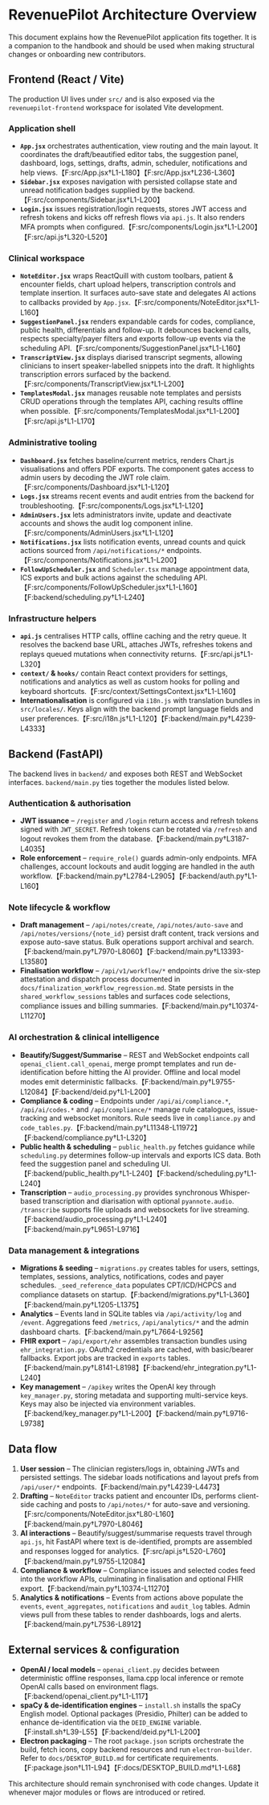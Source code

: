 # RevenuePilot Architecture Overview

This document explains how the RevenuePilot application fits together. It
is a companion to the handbook and should be used when making structural
changes or onboarding new contributors.

## Frontend (React / Vite)

The production UI lives under `src/` and is also exposed via the
`revenuepilot-frontend` workspace for isolated Vite development.

### Application shell

- **`App.jsx`** orchestrates authentication, view routing and the main
  layout. It coordinates the draft/beautified editor tabs, the
  suggestion panel, dashboard, logs, settings, drafts, admin, scheduler,
  notifications and help views.【F:src/App.jsx†L1-L180】【F:src/App.jsx†L236-L360】
- **`Sidebar.jsx`** exposes navigation with persisted collapse state and
  unread notification badges supplied by the backend.【F:src/components/Sidebar.jsx†L1-L200】
- **`Login.jsx`** issues registration/login requests, stores JWT access
  and refresh tokens and kicks off refresh flows via `api.js`. It also
  renders MFA prompts when configured.【F:src/components/Login.jsx†L1-L200】【F:src/api.js†L320-L520】

### Clinical workspace

- **`NoteEditor.jsx`** wraps ReactQuill with custom toolbars, patient &
  encounter fields, chart upload helpers, transcription controls and
  template insertion. It surfaces auto-save state and delegates AI
  actions to callbacks provided by `App.jsx`.【F:src/components/NoteEditor.jsx†L1-L160】
- **`SuggestionPanel.jsx`** renders expandable cards for codes,
  compliance, public health, differentials and follow-up. It debounces
  backend calls, respects specialty/payer filters and exports follow-up
  events via the scheduling API.【F:src/components/SuggestionPanel.jsx†L1-L160】
- **`TranscriptView.jsx`** displays diarised transcript segments,
  allowing clinicians to insert speaker-labelled snippets into the
  draft. It highlights transcription errors surfaced by the backend.【F:src/components/TranscriptView.jsx†L1-L200】
- **`TemplatesModal.jsx`** manages reusable note templates and persists
  CRUD operations through the templates API, caching results offline when
  possible.【F:src/components/TemplatesModal.jsx†L1-L200】【F:src/api.js†L1-L170】

### Administrative tooling

- **`Dashboard.jsx`** fetches baseline/current metrics, renders Chart.js
  visualisations and offers PDF exports. The component gates access to
  admin users by decoding the JWT role claim.【F:src/components/Dashboard.jsx†L1-L120】
- **`Logs.jsx`** streams recent events and audit entries from the backend
  for troubleshooting.【F:src/components/Logs.jsx†L1-L120】
- **`AdminUsers.jsx`** lets administrators invite, update and deactivate
  accounts and shows the audit log component inline.【F:src/components/AdminUsers.jsx†L1-L120】
- **`Notifications.jsx`** lists notification events, unread counts and
  quick actions sourced from `/api/notifications/*` endpoints.【F:src/components/Notifications.jsx†L1-L200】
- **`FollowUpScheduler.jsx`** and `Scheduler.tsx` manage appointment data,
  ICS exports and bulk actions against the scheduling API.【F:src/components/FollowUpScheduler.jsx†L1-L160】【F:backend/scheduling.py†L1-L240】

### Infrastructure helpers

- **`api.js`** centralises HTTP calls, offline caching and the retry
  queue. It resolves the backend base URL, attaches JWTs, refreshes
  tokens and replays queued mutations when connectivity returns.【F:src/api.js†L1-L320】
- **`context/` & `hooks/`** contain React context providers for settings,
  notifications and analytics as well as custom hooks for polling and
  keyboard shortcuts.【F:src/context/SettingsContext.jsx†L1-L160】
- **Internationalisation** is configured via `i18n.js` with translation
  bundles in `src/locales/`. Keys align with the backend prompt language
  fields and user preferences.【F:src/i18n.js†L1-L120】【F:backend/main.py†L4239-L4333】

## Backend (FastAPI)

The backend lives in `backend/` and exposes both REST and WebSocket
interfaces. `backend/main.py` ties together the modules listed below.

### Authentication & authorisation

- **JWT issuance** – `/register` and `/login` return access and refresh
  tokens signed with `JWT_SECRET`. Refresh tokens can be rotated via
  `/refresh` and logout revokes them from the database.【F:backend/main.py†L3187-L4035】
- **Role enforcement** – `require_role()` guards admin-only endpoints.
  MFA challenges, account lockouts and audit logging are handled in the
  auth workflow.【F:backend/main.py†L2784-L2905】【F:backend/auth.py†L1-L160】

### Note lifecycle & workflow

- **Draft management** – `/api/notes/create`, `/api/notes/auto-save` and
  `/api/notes/versions/{note_id}` persist draft content, track versions
  and expose auto-save status. Bulk operations support archival and
  search.【F:backend/main.py†L7970-L8060】【F:backend/main.py†L13393-L13580】
- **Finalisation workflow** – `/api/v1/workflow/*` endpoints drive the
  six-step attestation and dispatch process documented in
  `docs/finalization_workflow_regression.md`. State persists in the
  `shared_workflow_sessions` tables and surfaces code selections,
  compliance issues and billing summaries.【F:backend/main.py†L10374-L11270】

### AI orchestration & clinical intelligence

- **Beautify/Suggest/Summarise** – REST and WebSocket endpoints call
  `openai_client.call_openai`, merge prompt templates and run
  de-identification before hitting the AI provider. Offline and local
  model modes emit deterministic fallbacks.【F:backend/main.py†L9755-L12084】【F:backend/deid.py†L1-L200】
- **Compliance & coding** – Endpoints under `/api/ai/compliance.*`,
  `/api/ai/codes.*` and `/api/compliance/*` manage rule catalogues,
  issue-tracking and websocket monitors. Rule seeds live in
  `compliance.py` and `code_tables.py`.【F:backend/main.py†L11348-L11972】【F:backend/compliance.py†L1-L320】
- **Public health & scheduling** – `public_health.py` fetches guidance
  while `scheduling.py` determines follow-up intervals and exports ICS
  data. Both feed the suggestion panel and scheduling UI.【F:backend/public_health.py†L1-L240】【F:backend/scheduling.py†L1-L240】
- **Transcription** – `audio_processing.py` provides synchronous
  Whisper-based transcription and diarisation with optional
  `pyannote.audio`. `/transcribe` supports file uploads and websockets for
  live streaming.【F:backend/audio_processing.py†L1-L240】【F:backend/main.py†L9651-L9716】

### Data management & integrations

- **Migrations & seeding** – `migrations.py` creates tables for users,
  settings, templates, sessions, analytics, notifications, codes and
  payer schedules. `_seed_reference_data` populates CPT/ICD/HCPCS and
  compliance datasets on startup.【F:backend/migrations.py†L1-L360】【F:backend/main.py†L1205-L1375】
- **Analytics** – Events land in SQLite tables via `/api/activity/log`
  and `/event`. Aggregations feed `/metrics`, `/api/analytics/*` and the
  admin dashboard charts.【F:backend/main.py†L7664-L9256】
- **FHIR export** – `/api/export/ehr` assembles transaction bundles using
  `ehr_integration.py`. OAuth2 credentials are cached, with basic/bearer
  fallbacks. Export jobs are tracked in `exports` tables.【F:backend/main.py†L8141-L8198】【F:backend/ehr_integration.py†L1-L240】
- **Key management** – `/apikey` writes the OpenAI key through
  `key_manager.py`, storing metadata and supporting multi-service keys.
  Keys may also be injected via environment variables.【F:backend/key_manager.py†L1-L200】【F:backend/main.py†L9716-L9738】

## Data flow

1. **User session** – The clinician registers/logs in, obtaining JWTs and
   persisted settings. The sidebar loads notifications and layout prefs
   from `/api/user/*` endpoints.【F:backend/main.py†L4239-L4473】
2. **Drafting** – `NoteEditor` tracks patient and encounter IDs, performs
   client-side caching and posts to `/api/notes/*` for auto-save and
   versioning.【F:src/components/NoteEditor.jsx†L80-L160】【F:backend/main.py†L7970-L8046】
3. **AI interactions** – Beautify/suggest/summarise requests travel
   through `api.js`, hit FastAPI where text is de-identified, prompts are
   assembled and responses logged for analytics.【F:src/api.js†L520-L760】【F:backend/main.py†L9755-L12084】
4. **Compliance & workflow** – Compliance issues and selected codes feed
   into the workflow APIs, culminating in finalisation and optional FHIR
   export.【F:backend/main.py†L10374-L11270】
5. **Analytics & notifications** – Events from actions above populate the
   `events`, `event_aggregates`, `notifications` and `audit_log` tables.
   Admin views pull from these tables to render dashboards, logs and
   alerts.【F:backend/main.py†L7536-L8912】

## External services & configuration

- **OpenAI / local models** – `openai_client.py` decides between
  deterministic offline responses, llama.cpp local inference or remote
  OpenAI calls based on environment flags.【F:backend/openai_client.py†L1-L117】
- **spaCy & de-identification engines** – `install.sh` installs the spaCy
  English model. Optional packages (Presidio, Philter) can be added to
  enhance de-identification via the `DEID_ENGINE` variable.【F:install.sh†L39-L55】【F:backend/deid.py†L1-L200】
- **Electron packaging** – The root `package.json` scripts orchestrate
  the build, fetch icons, copy backend resources and run
  `electron-builder`. Refer to `docs/DESKTOP_BUILD.md` for certificate
  requirements.【F:package.json†L11-L94】【F:docs/DESKTOP_BUILD.md†L1-L68】

This architecture should remain synchronised with code changes. Update it
whenever major modules or flows are introduced or retired.
